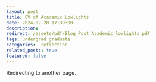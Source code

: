 ```yaml
---
layout: post
title: CV of Academic Lowlights 
date: 2024-02-20 17:39:00
description: 
redirect: /assets/pdf/Blog_Post_Academic_lowlights.pdf
tags: undergrad graduate
categories:  reflection
related_posts: true
featured: false
---
```


Redirecting to another page.
